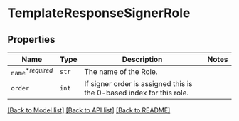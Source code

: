 # TemplateResponseSignerRole



## Properties
Name | Type | Description | Notes
------------ | ------------- | ------------- | -------------
| `name`<sup>*_required_</sup> | ```str``` |  The name of the Role.  |  |
| `order` | ```int``` |  If signer order is assigned this is the 0-based index for this role.  |  |

[[Back to Model list]](../README.md#documentation-for-models) [[Back to API list]](../README.md#documentation-for-api-endpoints) [[Back to README]](../README.md)

